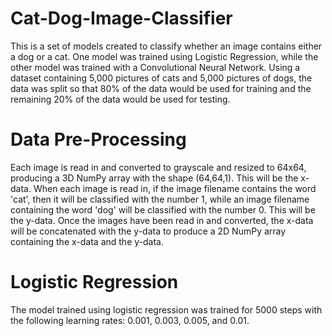 # Cat-Dog-Image-Classifier

This is a set of models created to classify whether an image contains either a dog or a cat. One model was trained using Logistic Regression, while the other model was trained with a Convolutional Neural Network. Using a dataset containing 5,000 pictures of cats and 5,000 pictures of dogs, the data was split so that 80% of the data would be used for training and the remaining 20% of the data would be used for testing. 

# Data Pre-Processing

Each image is read in and converted to grayscale and resized to 64x64, producing a 3D NumPy array with the shape (64,64,1). This will be the x-data. When each image is read in, if the image filename contains the word 'cat', then it will be classified with the number 1, while an image filename containing the word 'dog' will be classified with the number 0. This will be the y-data. Once the images have been read in and converted, the x-data will be concatenated with the y-data to produce a 2D NumPy array containing the x-data and the y-data.

# Logistic Regression

The model trained using logistic regression was trained for 5000 steps with the following learning rates: 0.001, 0.003, 0.005, and 0.01. 
